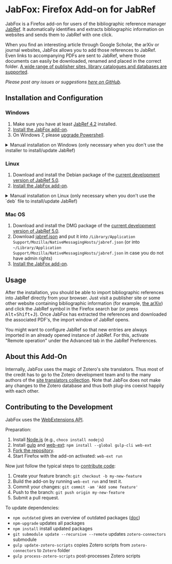 # JabFox: Firefox Add-on for JabRef

JabFox is a Firefox add-on for users of the bibliographic reference manager [JabRef](http://www.jabref.org/).
It automatically identifies and extracts bibliographic information on websites and sends them to JabRef with one click.

When you find an interesting article through Google Scholar, the arXiv or journal websites, JabFox allows you to add those references to JabRef.
Even links to accompanying PDFs are sent to JabRef, where those documents can easily be downloaded, renamed and placed in the correct folder. 
[A wide range of publisher sites, library catalogues and databases are supported](https://www.zotero.org/support/translators).

_Please post any issues or suggestions [here on GitHub](https://github.com/JabRef/JabFox/issues)._

## Installation and Configuration

### Windows
1. Make sure you have at least [JabRef 4.2](https://www.jabref.org/#downloads) installed.
2. [Install the JabFox add-on](https://addons.mozilla.org/en-US/firefox/addon/jabfox?src=external-github).
3. On Windows 7, please [upgrade Powershell](https://www.microsoft.com/en-us/download/details.aspx?id=54616).
<details>
 <summary>Manual installation on Windows (only necessary when you don't use the installer to install/update JabRef)</summary>

4. Download [jabref.json](https://github.com/JabRef/jabref/blob/master/buildres/jabref.json), [JabRef.bat](https://raw.githubusercontent.com/JabRef/jabref/master/buildres/JabRef.bat) and [JabRef.ps1](https://github.com/JabRef/jabref/blob/master/buildres/JabRef.ps1), and copy them to the same directory as `JabRef.exe`
5. Make sure that the correct file name of the JabRef `.jar` file is specified in `JabRef.ps1` under `$jabRefJarFileName`.
6. Run `REG ADD "HKEY_LOCAL_MACHINE\SOFTWARE\Mozilla\NativeMessagingHosts\org.jabref.jabref" /ve /d "C:\path\to\jabref.json" /f` from the console (with the correct path to the `jabref.json` file). You may need to change the root `HKEY_LOCAL_MACHINE` to  `HKEY_CURRENT_USER` if you don't have admin rights.

</details>


### Linux
1. Download and install the Debian package of the [current development version of JabRef 5.0](https://builds.jabref.org/master/).
2. [Install the JabFox add-on](https://addons.mozilla.org/en-US/firefox/addon/jabfox?src=external-github).
<details>
 <summary>Manual installation on Linux (only necessary when you don't use the `deb` file to install/update JabRef)</summary>
 
3. Download [org.jabref.jabref.json](https://github.com/JabRef/jabref/blob/master/buildres/linux/org.jabref.jabref.json) and put it into `/usr/lib/mozilla/native-messaging-hosts/jabref.json` (or into `/usr/lib64/mozilla/native-messaging-hosts/jabref.json` in case you do not have admin rights)

</details>

### Mac OS
1. Download and install the DMG package of the [current development version of JabRef 5.0](https://builds.jabref.org/master/).
2. Download [jabref.json](https://github.com/JabRef/jabref/blob/master/buildres/windows/jabref.json) and put it into `/Library/Application Support/Mozilla/NativeMessagingHosts/jabref.json` (or into `~/Library/Application Support/Mozilla/NativeMessagingHosts/jabref.json` in case you do not have admin rights)
3. [Install the JabFox add-on](https://addons.mozilla.org/en-US/firefox/addon/jabfox?src=external-github).

## Usage
After the installation, you should be able to import bibliographic references into JabRef directly from your browser.
Just visit a publisher site or some other website containing bibliographic information (for example, [the arXiv](http://arxiv.org/list/gr-qc/pastweek?skip=0&show=5)) and click the JabRef symbol in the Firefox search bar (or press <kbd>Alt</kbd>+<kbd>Shift</kbd>+<kbd>J</kbd>).
Once JabFox has extracted the references and downloaded the associated PDF's, the import window of JabRef opens.

You might want to configure JabRef so that new entries are always imported in an already opened instance of JabRef.
For this, activate "Remote operation" under the Advanced tab in the JabRef Preferences.


## About this Add-On

Internally, JabFox uses the magic of Zotero's site translators.
Thus most of the credit has to go to the Zotero development team and to the many authors of the [site translators collection](https://github.com/zotero/translators).
Note that JabFox does not make any changes to the Zotero database and thus both plug-ins coexist happily with each other.

## Contributing to the Development

JabFox uses the [WebExtensions API](https://developer.mozilla.org/en-US/Add-ons/WebExtensions).

Preparation:
1. Install [Node.js](https://nodejs.org) (e.g., `choco install nodejs`)
2. Install [gulp](https://gulpjs.com/) and [web-ext](https://developer.mozilla.org/en-US/Add-ons/WebExtensions/Getting_started_with_web-ext): `npm install --global gulp-cli web-ext`
3. [Fork the repository](https://help.github.com/articles/fork-a-repo/).
4. Start Firefox with the add-on activated: `web-ext run`

Now just follow the typical steps to [contribute code](https://guides.github.com/activities/contributing-to-open-source/#contributing):
1. Create your feature branch: `git checkout -b my-new-feature`
3. Build the add-on by running `web-ext run` and test it.
3. Commit your changes: `git commit -am 'Add some feature'`
4. Push to the branch: `git push origin my-new-feature`
5. Submit a pull request.

To update dependencies:

 - `npm outdated` gives an overview of outdated packages ([doc](https://docs.npmjs.com/cli/outdated))
 - `npm-upgrade` updates all packages 
 - `npm install` install updated packages
 - `git submodule update --recursive --remote` updates `zotero-connectors` submodule
 - `gulp update-zotero-scripts` copies Zotero scripts from `zotero-connectors` to `Zotero` folder
 - `gulp process-zotero-scripts` post-processes Zotero scripts
